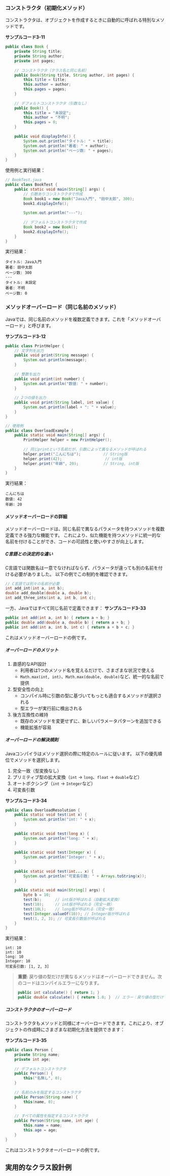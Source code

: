 <!-- 
校正チャンク情報
================
元ファイル: chapter03-oop-basics.md
チャンク: 5/12
行範囲: 908 - 1142
作成日時: 2025-08-02 14:34:01

校正時の注意事項:
- 文章の流れは前後のチャンクを考慮してください
- このヘッダーとフッターは校正対象外です
- 校正が完了したらステータスを「completed」に変更してください
================
-->

### コンストラクタ（初期化メソッド）

コンストラクタは、オブジェクトを作成するときに自動的に呼ばれる特別なメソッドです。

<span class="listing-number">**サンプルコード3-11**</span>

```java
public class Book {
    private String title;
    private String author;
    private int pages;
    
    // コンストラクタ（クラス名と同じ名前）
    public Book(String title, String author, int pages) {
        this.title = title;
        this.author = author;
        this.pages = pages;
    }
    
    // デフォルトコンストラクタ（引数なし）
    public Book() {
        this.title = "未設定";
        this.author = "不明";
        this.pages = 0;
    }
    
    public void displayInfo() {
        System.out.println("タイトル: " + title);
        System.out.println("著者: " + author);
        System.out.println("ページ数: " + pages);
    }
}
```

使用例と実行結果：
```java
// BookTest.java
public class BookTest {
    public static void main(String[] args) {
        // 引数ありコンストラクタで作成
        Book book1 = new Book("Java入門", "田中太郎", 300);
        book1.displayInfo();
        
        System.out.println("---");
        
        // デフォルトコンストラクタで作成
        Book book2 = new Book();
        book2.displayInfo();
    }
}
```

実行結果：
```
タイトル: Java入門
著者: 田中太郎
ページ数: 300
---
タイトル: 未設定
著者: 不明
ページ数: 0
```

### メソッドオーバーロード（同じ名前のメソッド）

Javaでは、同じ名前のメソッドを複数定義できます。これを「メソッドオーバーロード」と呼びます。

<span class="listing-number">**サンプルコード3-12**</span>

```java
public class PrintHelper {
    // 文字列を出力
    public void print(String message) {
        System.out.println(message);
    }
    
    // 整数を出力
    public void print(int number) {
        System.out.println("数値: " + number);
    }
    
    // 2つの値を出力
    public void print(String label, int value) {
        System.out.println(label + ": " + value);
    }
}

// 使用例
public class OverloadExample {
    public static void main(String[] args) {
        PrintHelper helper = new PrintHelper();
        
        // 同じprintという名前だが、引数によって異なるメソッドが呼ばれる
        helper.print("こんにちは");          // String版
        helper.print(42);                   // int版
        helper.print("年齢", 20);           // String, int版
    }
}
```

実行結果：
```
こんにちは
数値: 42
年齢: 20
```

#### メソッドオーバーロードの詳細

メソッドオーバーロードは、同じ名前で異なるパラメータを持つメソッドを複数定義できる強力な機能です。
これにより、似た機能を持つメソッドに統一的な名前を付けることができ、コードの可読性と使いやすさが向上します。

##### C言語との決定的な違い

C言語では関数名は一意でなければならず、パラメータが違っても別の名前を付ける必要がありました。
以下の例でこの制約を確認できます。
```c
// C言語では別々の名前が必要
int add_int(int a, int b);
double add_double(double a, double b);
int add_three_ints(int a, int b, int c);
```

一方、Javaではすべて同じ名前で定義できます：
<span class="listing-number">**サンプルコード3-33**</span>

```java
public int add(int a, int b) { return a + b; }
public double add(double a, double b) { return a + b; }
public int add(int a, int b, int c) { return a + b + c; }
```

これはメソッドオーバーロードの例です。

##### オーバーロードのメリット

1. 直感的なAPI設計
   - 利用者は1つのメソッド名を覚えるだけで、さまざまな状況で使える
   - `Math.max(int, int)`、`Math.max(double, double)`など、統一的な名前で提供
2. 型安全性の向上
   - コンパイル時に引数の型に基づいてもっとも適合するメソッドが選択される
   - 型エラーが実行前に検出される
3. 後方互換性の維持
   - 既存のメソッドを変更せずに、新しいパラメータパターンを追加できる
   - 機能拡張が容易

##### オーバーロードの解決規則

Javaコンパイラはメソッド選択の際に特定のルールに従います。
以下の優先順位でメソッドを選択します。

1. 完全一致（型変換なし）
2. プリミティブ型の拡大変換（`int` → `long`、`float` → `double`など）
3. オートボクシング（`int` → `Integer`など）
4. 可変長引数

<span class="listing-number">**サンプルコード3-34**</span>

```java
public class OverloadResolution {
    public static void test(int x) {
        System.out.println("int: " + x);
    }
    
    public static void test(long x) {
        System.out.println("long: " + x);
    }
    
    public static void test(Integer x) {
        System.out.println("Integer: " + x);
    }
    
    public static void test(int... x) {
        System.out.println("可変長引数: " + Arrays.toString(x));
    }
    
    public static void main(String[] args) {
        byte b = 10;
        test(b);      // int版が呼ばれる（自動拡大変換）
        test(10);     // int版が呼ばれる（完全一致）
        test(10L);    // long版が呼ばれる（完全一致）
        test(Integer.valueOf(10)); // Integer版が呼ばれる
        test(1, 2, 3); // 可変長引数版が呼ばれる
    }
}
```

実行結果：
```
int: 10
int: 10
long: 10
Integer: 10
可変長引数: [1, 2, 3]
```

> **重要**: 戻り値の型だけが異なるメソッドはオーバーロードできません。次のコードはコンパイルエラーになります。
> ```java
> public int calculate() { return 1; }
> public double calculate() { return 1.0; }  // エラー：戻り値の型だけでは区別できない
> ```

##### コンストラクタのオーバーロード

コンストラクタもメソッドと同様にオーバーロードできます。これにより、オブジェクトの作成時にさまざまな初期化方法を提供できます：

<span class="listing-number">**サンプルコード3-35**</span>

```java
public class Person {
    private String name;
    private int age;
    
    // デフォルトコンストラクタ
    public Person() {
        this("名無し", 0);
    }
    
    // 名前のみを指定するコンストラクタ
    public Person(String name) {
        this(name, 0);
    }
    
    // すべての属性を指定するコンストラクタ
    public Person(String name, int age) {
        this.name = name;
        this.age = age;
    }
}
```

これはコンストラクタオーバーロードの例です。

## 実用的なクラス設計例



<!-- 
================
チャンク 5/12 の終了
校正ステータス: [ ] 未完了 / [ ] 完了
================
-->
